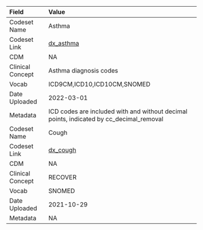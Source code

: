 |Field            |Value                                                                                   |
|:----------------|:---------------------------------------------------------------------------------------|
|Codeset Name     |Asthma                                                                                  |
|Codeset Link     |[dx_asthma](https://github.com/PEDSnet/Variable-Dictionary/blob/main/conditions/dx_asthma.csv)|
|CDM              |NA                                                                                      |
|Clinical Concept |Asthma diagnosis codes                                                                  |
|Vocab            |ICD9CM,ICD10,ICD10CM,SNOMED                                                             |
|Date Uploaded    |2022-03-01                                                                              |
|Metadata         |ICD codes are included with and without decimal points, indicated by cc_decimal_removal |
|Codeset Name     |Cough                                                                                   |
|Codeset Link     |[dx_cough](https://github.com/PEDSnet/Variable-Dictionary/blob/main/conditions/dx_cough.csv)|
|CDM              |NA                                                                                      |
|Clinical Concept |RECOVER                                                                                 |
|Vocab            |SNOMED                                                                                  |
|Date Uploaded    |2021-10-29                                                                              |
|Metadata         |NA                                                                                      |
